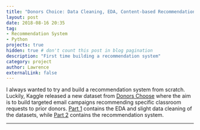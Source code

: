 ```yaml
---
title: "Donors Choice: Data Cleaning, EDA, Content-based Recommendation System"
layout: post
date: 2018-08-16 20:35
tag: 
- Recommendation System
- Python
projects: true
hidden: true # don't count this post in blog pagination
description: "First time building a recommendation system"
category: project
author: Lawrence
externalLink: false
---
```


I always wanted to try and build a recommendation system from scratch. Luckily, Kaggle released a new dataset from [Donors Choose](https://www.donorschoose.org/) where the aim is to build targeted email campaigns recommending specific classroom requests to prior donors. [Part 1](http://lawko698.github.io/docs/EDA%20and%20Data%20Cleaning.html) contains the EDA and slight data cleaning of the datasets, while [Part 2](http://lawko698.github.io/docs/Recommendation%20System.html) contains the recommendation system.

---
